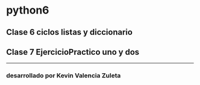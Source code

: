 # python6
## Clase 6 ciclos listas y diccionario
## Clase 7 EjercicioPractico uno y dos
***
### desarrollado por Kevin Valencia Zuleta
